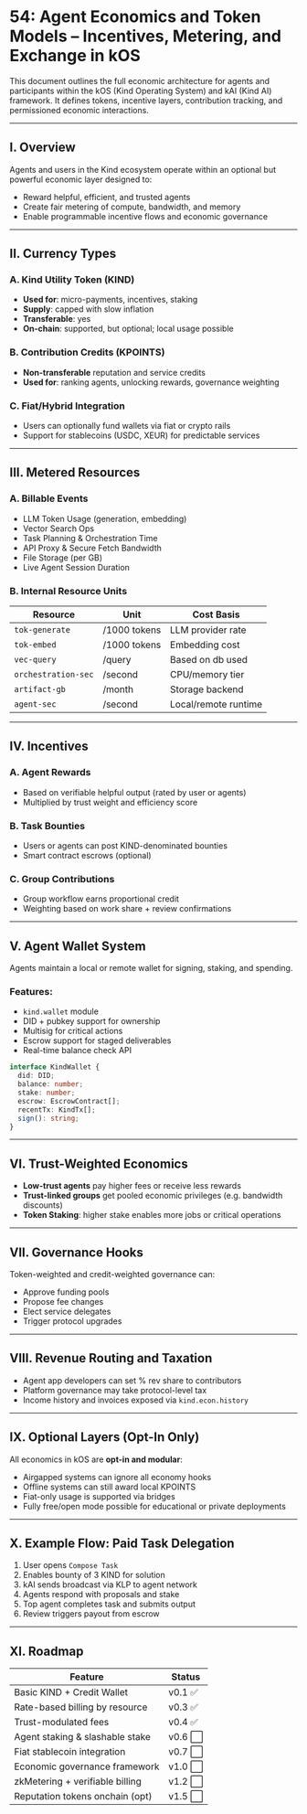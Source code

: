 # 54: Agent Economics and Token Models – Incentives, Metering, and Exchange in kOS

This document outlines the full economic architecture for agents and participants within the kOS (Kind Operating System) and kAI (Kind AI) framework. It defines tokens, incentive layers, contribution tracking, and permissioned economic interactions.

---

## I. Overview

Agents and users in the Kind ecosystem operate within an optional but powerful economic layer designed to:

- Reward helpful, efficient, and trusted agents
- Create fair metering of compute, bandwidth, and memory
- Enable programmable incentive flows and economic governance

---

## II. Currency Types

### A. Kind Utility Token (KIND)

- **Used for**: micro-payments, incentives, staking
- **Supply**: capped with slow inflation
- **Transferable**: yes
- **On-chain**: supported, but optional; local usage possible

### B. Contribution Credits (KPOINTS)

- **Non-transferable** reputation and service credits
- **Used for**: ranking agents, unlocking rewards, governance weighting

### C. Fiat/Hybrid Integration

- Users can optionally fund wallets via fiat or crypto rails
- Support for stablecoins (USDC, XEUR) for predictable services

---

## III. Metered Resources

### A. Billable Events

- LLM Token Usage (generation, embedding)
- Vector Search Ops
- Task Planning & Orchestration Time
- API Proxy & Secure Fetch Bandwidth
- File Storage (per GB)
- Live Agent Session Duration

### B. Internal Resource Units

| Resource            | Unit         | Cost Basis           |
| ------------------- | ------------ | -------------------- |
| `tok-generate`      | /1000 tokens | LLM provider rate    |
| `tok-embed`         | /1000 tokens | Embedding cost       |
| `vec-query`         | /query       | Based on db used     |
| `orchestration-sec` | /second      | CPU/memory tier      |
| `artifact-gb`       | /month       | Storage backend      |
| `agent-sec`         | /second      | Local/remote runtime |

---

## IV. Incentives

### A. Agent Rewards

- Based on verifiable helpful output (rated by user or agents)
- Multiplied by trust weight and efficiency score

### B. Task Bounties

- Users or agents can post KIND-denominated bounties
- Smart contract escrows (optional)

### C. Group Contributions

- Group workflow earns proportional credit
- Weighting based on work share + review confirmations

---

## V. Agent Wallet System

Agents maintain a local or remote wallet for signing, staking, and spending.

### Features:

- `kind.wallet` module
- DID + pubkey support for ownership
- Multisig for critical actions
- Escrow support for staged deliverables
- Real-time balance check API

```ts
interface KindWallet {
  did: DID;
  balance: number;
  stake: number;
  escrow: EscrowContract[];
  recentTx: KindTx[];
  sign(): string;
}
```

---

## VI. Trust-Weighted Economics

- **Low-trust agents** pay higher fees or receive less rewards
- **Trust-linked groups** get pooled economic privileges (e.g. bandwidth discounts)
- **Token Staking**: higher stake enables more jobs or critical operations

---

## VII. Governance Hooks

Token-weighted and credit-weighted governance can:

- Approve funding pools
- Propose fee changes
- Elect service delegates
- Trigger protocol upgrades

---

## VIII. Revenue Routing and Taxation

- Agent app developers can set % rev share to contributors
- Platform governance may take protocol-level tax
- Income history and invoices exposed via `kind.econ.history`

---

## IX. Optional Layers (Opt-In Only)

All economics in kOS are **opt-in and modular**:

- Airgapped systems can ignore all economy hooks
- Offline systems can still award local KPOINTS
- Fiat-only usage is supported via bridges
- Fully free/open mode possible for educational or private deployments

---

## X. Example Flow: Paid Task Delegation

1. User opens `Compose Task`
2. Enables bounty of 3 KIND for solution
3. kAI sends broadcast via KLP to agent network
4. Agents respond with proposals and stake
5. Top agent completes task and submits output
6. Review triggers payout from escrow

---

## XI. Roadmap

| Feature                         | Status |
| ------------------------------- | ------ |
| Basic KIND + Credit Wallet      | v0.1 ✅ |
| Rate-based billing by resource  | v0.3 ✅ |
| Trust-modulated fees            | v0.4 ✅ |
| Agent staking & slashable stake | v0.6 ⬜ |
| Fiat stablecoin integration     | v0.7 ⬜ |
| Economic governance framework   | v1.0 ⬜ |
| zkMetering + verifiable billing | v1.2 ⬜ |
| Reputation tokens onchain (opt) | v1.5 ⬜ |


